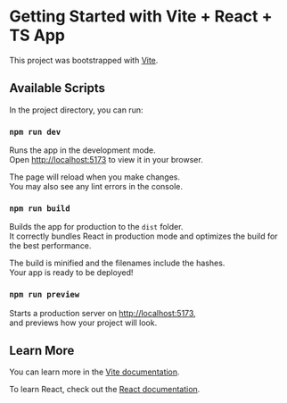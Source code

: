 # Getting Started with Vite + React + TS App

This project was bootstrapped with [Vite](https://github.com/vitejs/vite).

## Available Scripts

In the project directory, you can run:

### `npm run dev`

Runs the app in the development mode.\
Open [http://localhost:5173](http://localhost:5173) to view it in your browser.

The page will reload when you make changes.\
You may also see any lint errors in the console.

### `npm run build`

Builds the app for production to the `dist` folder.\
It correctly bundles React in production mode and optimizes the build for the best performance.

The build is minified and the filenames include the hashes.\
Your app is ready to be deployed!

### `npm run preview`

Starts a production server on [http://localhost:5173](http://localhost:5173),\
and previews how your project will look.

## Learn More

You can learn more in the [Vite documentation](https://vitejs.dev).

To learn React, check out the [React documentation](https://reactjs.org/).
